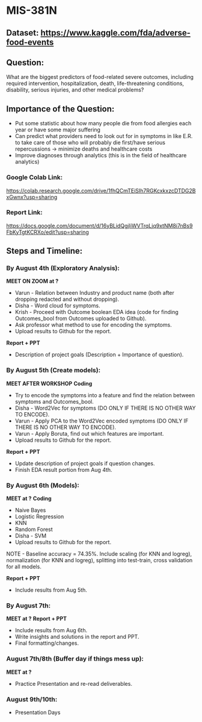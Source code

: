 # MIS-381N

## Dataset: https://www.kaggle.com/fda/adverse-food-events

## Question: 

What are the biggest predictors of food-related severe outcomes, including required intervention, hospitalization, death, life-threatening conditions, disability, serious injuries, and other medical problems? 

## Importance of the Question: 

* Put some statistic about how many people die from food allergies each year or have some major suffering <br>
* Can predict what providers need to look out for in symptoms in like E.R. to take care of those who will probably die first/have serious repercussions -> minimize deaths and healthcare costs <br>
* Improve diagnoses through analytics (this is in the field of healthcare analytics) <br>

### Google Colab Link:
https://colab.research.google.com/drive/1fhQCmTEiSIh7RGKcxkxzcDTDG2BxGwnx?usp=sharing

### Report Link:
https://docs.google.com/document/d/16yBLidQgjIiWVTrqLjq9xtNM8i7nBs9FbKyTgtKCRXo/edit?usp=sharing

## Steps and Timeline: 

### By August 4th (Exploratory Analysis): 

**MEET ON ZOOM at ?**
* Varun - Relation between Industry and product name (both after dropping redacted and without dropping).
* Disha - Word cloud for symptoms.
* Krish - Proceed with Outcome boolean EDA idea (code for finding Outcomes_bool from Outcomes uploaded to Github).
* Ask professor what method to use for encoding the symptoms.
* Upload results to Github for the report.

**Report + PPT**
* Description of project goals (Description + Importance of question).

### By August 5th (Create models):

**MEET AFTER WORKSHOP**
**Coding**
* Try to encode the symptoms into a feature and find the relation between symptoms and Outcomes_bool.
* Disha - Word2Vec for symptoms (DO ONLY IF THERE IS NO OTHER WAY TO ENCODE).
* Varun - Apply PCA to the Word2Vec encoded symptoms (DO ONLY IF THERE IS NO OTHER WAY TO ENCODE).
* Varun - Apply Boruta, find out which features are important.
* Upload results to Github for the report.

**Report + PPT**
* Update description of project goals if question changes.
* Finish EDA result portion from Aug 4th.

### By August 6th (Models):
**MEET at ?**
**Coding**
* Naive Bayes
* Logistic Regression
* KNN
* Random Forest
* Disha - SVM
* Upload results to Github for the report.

NOTE - Baseline accuracy = 74.35%. Include scaling (for KNN and logreg), normalization (for KNN and logreg), splitting into test-train, cross validation for all models.

**Report + PPT**
* Include results from Aug 5th.

### By August 7th: 
**MEET at ?**
**Report + PPT**
* Include results from Aug 6th.
* Write insights and solutions in the report and PPT.
* Final formatting/changes.

### August 7th/8th (Buffer day if things mess up): 
**MEET at ?**
* Practice Presentation and re-read deliverables.

### August 9th/10th:
* Presentation Days
